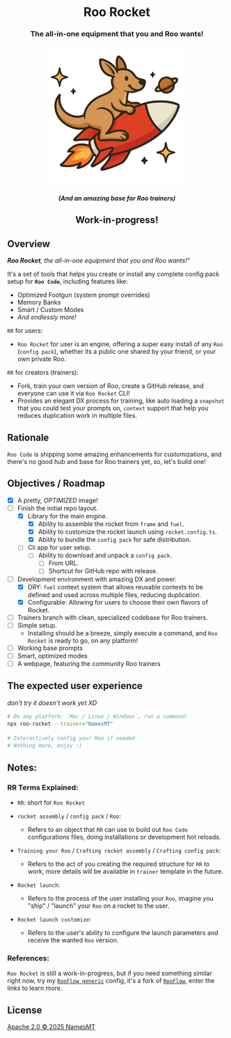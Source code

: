 <div align="center">

# Roo Rocket

<h3>The all-in-one equipment that you and Roo wants!</h3>
<img src="./branding.svg" alt="Roo Rocket's logo" width="320"/>
<h5>(And an amazing base for Roo trainers)</h5>

<h2>Work-in-progress!</h2>
</div>

## Overview

***Roo Rocket**, the all-in-one equipment that you and Roo wants!"*

It's a set of tools that helps you create or install any complete config pack setup for **`Roo Code`**, including features like:
  + Optimized Footgun (system prompt overrides)
  + Memory Banks
  + Smart / Custom Modes
  + *And endlessly more!*

`RR` for users:
  + `Roo Rocket` for user is an engine, offering a super easy install of any `Roo` (`config pack`), whether its a public one shared by your friend, or your own private Roo.

`RR` for creators (trainers):
  + Fork, train your own version of Roo, create a GitHub release, and everyone can use it via `Roo Rocket` CLI!
  + Provides an elegant DX process for training, like auto loading a `snapshot` that you could test your prompts on, `context` support that help you reduces duplication work in multiple files.

## Rationale

`Roo Code` is shipping some amazing enhancements for customizations, and there's no good hub and base for Roo trainers yet, so, let's build one!

## Objectives / Roadmap

* [x] A pretty, *OPTIMIZED* image!
* [ ] Finish the initial repo layout.
  * [x] Library for the main engine.
    * [x] Ability to assemble the rocket from `frame` and `fuel`.
    * [x] Ability to customize the rocket launch using `rocket.config.ts`.
    * [x] Ability to bundle the `config pack` for safe distribution.
  * [ ] Cli app for user setup.
    * [ ] Ability to download and unpack a `config pack`.
      * [ ] From URL.
      * [ ] Shortcut for GitHub repo with release.
* [ ] Development environment with amazing DX and power.
  * [x] DRY: `fuel` context system that allows reusable contexts to be defined and used across multiple files, reducing duplication.
  * [x] Configurable: Allowing for users to choose their own flavors of Rocket.
* [ ] Trainers branch with clean, specialized codebase for Roo trainers.
* [ ] Simple setup.
  * Installing should be a breeze, simply execute a command, and `Roo Rocket` is ready to go, on any platform!
* [ ] Working base prompts
* [ ] Smart, optimized modes
* [ ] A webpage, featuring the community Roo trainers

## The expected user experience

*don't try it doesn't work yet XD*

```sh
# On any platform: `Mac / Linux / Windows`, run a command:
npx roo-rocket --trainer="NamesMT"

# Interactively config your Roo if needed
# Nothing more, enjoy :)
```

## Notes:

### RR Terms Explained:

* `RR`: short for `Roo Rocket`

* `rocket assembly` / `config pack` / `Roo`:
  * Refers to an object that `RR` can use to build out `Roo Code` configurations files, doing installations or development hot reloads.

* `Training your Roo` / `Crafting rocket assembly` / `Crafting config pack`:
  * Refers to the act of you creating the required structure for `RR` to work, more details will be available in `trainer` template in the future.

* `Rocket launch`:
  * Refers to the process of the user installing your `Roo`, imagine you "ship" / "launch" your `Roo` on a rocket to the user.

* `Rocket launch customize`:
  * Refers to the user's ability to configure the launch parameters and receive the wanted `Roo` version.

### References:

`Roo Rocket` is still a work-in-progress, but if you need something similar right now, try my [`RooFlow generic`](https://github.com/NamesMT/RooFlow-generic) config, it's a fork of [`RooFlow`](https://github.com/GreatScottyMac/RooFlow), enter the links to learn more.

## License

[Apache 2.0 © 2025 NamesMT](./LICENSE)
